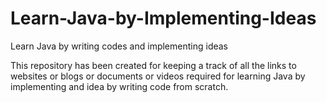 # Learn-Java-by-Implementing-Ideas
Learn Java by writing codes and implementing ideas


This repository has been created for keeping a track of all the links to websites or blogs or documents or videos required for learning Java by implementing and idea by writing code from scratch.
